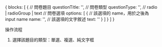 {
blocks: [
{
// 問卷題目
questionTitle: '',
// 問卷類型
questionType: '', // radio | radioGroup | text
// 問卷選項
options: [
{
// 該選項的 name，用於之後為 input name
name: '',
// 該選項的文字敘述
text: ''
}
]
}
]
}

操作流程

1. 選擇該題目的類型：單選、複選、純文字框
